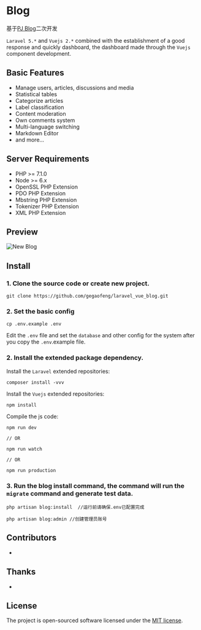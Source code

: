 #  Blog

基于[PJ Blog](https://pigjian.com/)二次开发

`Laravel 5.*` and `Vuejs 2.*` combined with the establishment of a good response and quickly dashboard, the dashboard made through the `Vuejs` component development.


## Basic Features

- Manage users, articles, discussions and media
- Statistical tables
- Categorize articles
- Label classification
- Content moderation
- Own comments system
- Multi-language switching
- Markdown Editor
- and more...


## Server Requirements

- PHP >= 7.1.0
- Node >= 6.x
- OpenSSL PHP Extension
- PDO PHP Extension
- Mbstring PHP Extension
- Tokenizer PHP Extension
- XML PHP Extension

## Preview

![New Blog]()


## Install

### 1. Clone the source code or create new project.

```shell
git clone https://github.com/gegaofeng/laravel_vue_blog.git
```

### 2. Set the basic config

```shell
cp .env.example .env
```

Edit the `.env` file and set the `database` and other config for the system after you copy the `.env`.example file.

### 2. Install the extended package dependency.

Install the `Laravel` extended repositories: 

```shell
composer install -vvv
```

Install the `Vuejs` extended repositories: 

```shel
npm install
```

Compile the js code: 

```shel
npm run dev

// OR

npm run watch

// OR

npm run production
```

### 3. Run the blog install command, the command will run the `migrate` command and generate test data.

```shell
php artisan blog:install  //运行前请确保.env已配置完成
```
```shell
php artisan blog:admin //创建管理员账号
```

## Contributors

- 

## Thanks

- 


## License

The project is open-sourced software licensed under the [MIT license](http://opensource.org/licenses/MIT).


